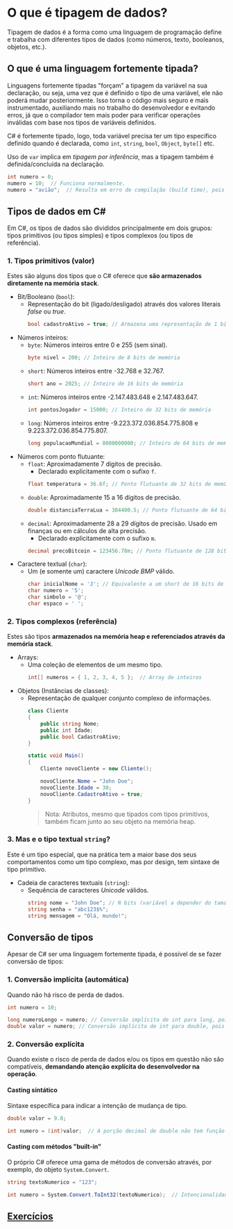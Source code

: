 # O que é tipagem de dados?

Tipagem de dados é a forma como uma linguagem de programação define e trabalha com diferentes tipos de dados (como números, texto, booleanos, objetos, etc.).

## O que é uma linguagem fortemente tipada?

Linguagens fortemente tipadas "forçam" a tipagem da variável na sua declaração, ou seja, uma vez que é definido o tipo de uma variável, ele não poderá mudar posteriormente. Isso torna o código mais seguro e mais instrumentado, auxiliando mais no trabalho do desenvolvedor e evitando erros, já que o compilador tem mais poder para verificar operações inválidas com base nos tipos de variáveis definidos.

C# é fortemente tipado, logo, toda variável precisa ter um tipo específico definido quando é declarada, como `int`, `string`, `bool`, `Object`, `byte[]` etc.

Uso de `var` implica em _tipagem por inferência_, mas a tipagem também é definida/concluída na declaração.

```csharp
int numero = 0;
numero = 10;  // Funciona normalmente.
numero = "avião";  // Resulta em erro de compilação (build time), pois está se tentando atribuir um texto a uma variável numérica.
```

## Tipos de dados em C#

Em C#, os tipos de dados são divididos principalmente em dois grupos: tipos primitivos (ou tipos simples) e tipos complexos (ou tipos de referência).

### 1. Tipos primitivos (valor)

Estes são alguns dos tipos que o C# oferece que **são armazenados diretamente na memória stack**.

- Bit/Booleano (`bool`):
    - Representação do bit (ligado/desligado) através dos valores literais _false_ ou _true_.
        ```csharp
        bool cadastroAtivo = true; // Armazena uma representação de 1 bit (curiosidade: consome 8 bits de memória)
        ```
- Números inteiros:
    - `byte`: Números inteiros entre 0 e 255 (sem sinal).
        ```csharp
        byte nivel = 200; // Inteiro de 8 bits de memória
        ```
    - `short`: Números inteiros entre -32.768 e 32.767.
        ```csharp
        short ano = 2025; // Inteiro de 16 bits de memória
        ```
    - `int`: Números inteiros entre -2.147.483.648 e 2.147.483.647.
        ```csharp
        int pontosJogador = 15000; // Inteiro de 32 bits de memória
        ```
    - `long`: Números inteiros entre -9.223.372.036.854.775.808 e 9.223.372.036.854.775.807.
        ```csharp
        long populacaoMundial = 8000000000; // Inteiro de 64 bits de memória
        ```
- Números com ponto flutuante:
    - `float`: Aproximadamente 7 dígitos de precisão.
        - Declarado explicitamente com o sufixo `f`.
        ```csharp
        float temperatura = 36.6f; // Ponto flutuante de 32 bits de memória
        ```
    - `double`: Aproximadamente 15 a 16 dígitos de precisão.
        ```csharp
        double distanciaTerraLua = 384400.5; // Ponto flutuante de 64 bits de memória
        ```
    - `decimal`: Aproximadamente 28 a 29 dígitos de precisão. Usado em finanças ou em cálculos de alta precisão.
        - Declarado explicitamente com o sufixo `m`.
        ```csharp
        decimal precoBitcoin = 123456.78m; // Ponto flutuante de 128 bits de memória (alta precisão)
        ```
- Caractere textual (`char`):
    - Um (e somente um) caractere _Unicode BMP_ válido.
        ```csharp
        char inicialNome = 'J'; // Equivalente a um short de 16 bits de memória (UTF-16)
        char numero = '5';
        char simbolo = '@';
        char espaco = ' ';
        ```

### 2. Tipos complexos (referência)

Estes são tipos **armazenados na memória heap e referenciados através da memória stack**.

- Arrays:
    - Uma coleção de elementos de um mesmo tipo.
        ```csharp
        int[] numeros = { 1, 2, 3, 4, 5 };  // Array de inteiros
        ```  
- Objetos (Instâncias de classes):
    - Representação de qualquer conjunto complexo de informações.
        ```csharp
        class Cliente
        {
            public string Nome;
            public int Idade;
            public bool CadastroAtivo;
        }

        static void Main()
        {
            Cliente novoCliente = new Cliente();

            novoCliente.Nome = "John Doe";
            novoCliente.Idade = 30;
            novoCliente.CadastroAtivo = true;
        }
        ```
        > Nota: Atributos, mesmo que tipados com tipos primitivos, também ficam junto ao seu objeto na memória heap.

### 3. Mas e o tipo textual `string`?

Este é um tipo especial, que na prática tem a maior base dos seus comportamentos como um tipo complexo, mas por design, tem sintaxe de tipo primitivo.

- Cadeia de caracteres textuais (`string`):
    - Sequência de caracteres _Unicode_ válidos.
        ```csharp
        string nome = "John Doe"; // N bits (variável a depender do tamanho)
        string senha = "abc123$%";
        string mensagem = "Olá, mundo!";
        ```

## Conversão de tipos

Apesar de C# ser uma linguagem fortemente tipada, é possível de se fazer conversão de tipos:

### 1. Conversão implícita (automática)

Quando não há risco de perda de dados.

```csharp
int numero = 10;

long numeroLongo = numero; // Conversão implícita de int para long, pois int "cabe" naturalmente dentro de long
double valor = numero; // Conversão implícita de int para double, pois int "cabe" dentro de double como um valor de decimal zerada inicialmente
```

### 2. Conversão explícita

Quando existe o risco de perda de dados e/ou os tipos em questão não são compatíveis, **demandando atenção explícita do desenvolvedor na operação**.

#### Casting sintático

Sintaxe específica para indicar a intenção de mudança de tipo.

```csharp
double valor = 9.8;

int numero = (int)valor;  // A porção decimal de double não tem função dentro de um int, logo, é necessária a declaração de intencionalidade da perda da parte decimal através do casting explícito
```  

#### Casting com métodos "built-in"

O próprio C# oferece uma gama de métodos de conversão através, por exemplo, do objeto `System.Convert`.

```csharp
string textoNumerico = "123";

int numero = System.Convert.ToInt32(textoNumerico);  // Intencionalidade também clara, através de um método "buit-in"
```  

## [Exercícios](02-exercicios.md)

